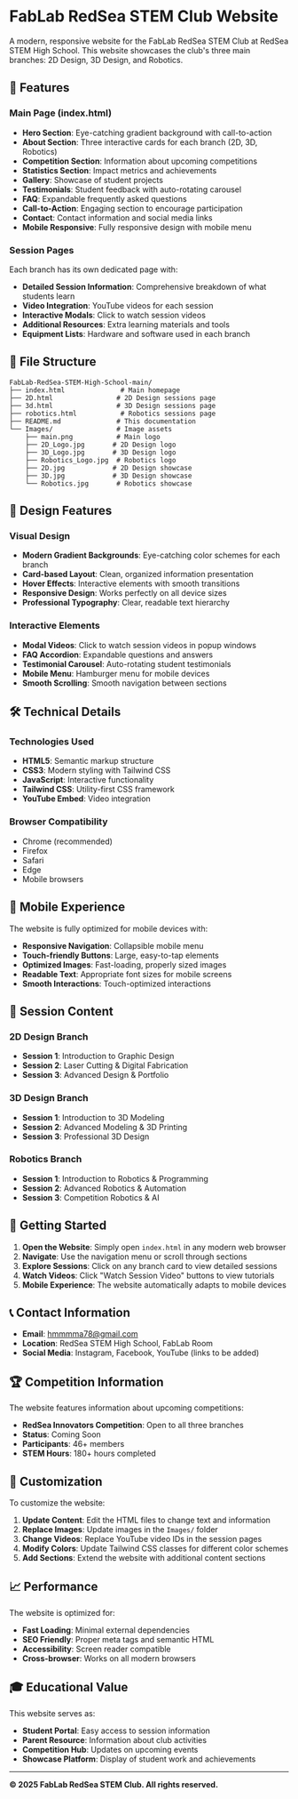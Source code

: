 # FabLab RedSea STEM Club Website

A modern, responsive website for the FabLab RedSea STEM Club at RedSea STEM High School. This website showcases the club's three main branches: 2D Design, 3D Design, and Robotics.

## 🚀 Features

### Main Page (index.html)
- **Hero Section**: Eye-catching gradient background with call-to-action
- **About Section**: Three interactive cards for each branch (2D, 3D, Robotics)
- **Competition Section**: Information about upcoming competitions
- **Statistics Section**: Impact metrics and achievements
- **Gallery**: Showcase of student projects
- **Testimonials**: Student feedback with auto-rotating carousel
- **FAQ**: Expandable frequently asked questions
- **Call-to-Action**: Engaging section to encourage participation
- **Contact**: Contact information and social media links
- **Mobile Responsive**: Fully responsive design with mobile menu

### Session Pages
Each branch has its own dedicated page with:
- **Detailed Session Information**: Comprehensive breakdown of what students learn
- **Video Integration**: YouTube videos for each session
- **Interactive Modals**: Click to watch session videos
- **Additional Resources**: Extra learning materials and tools
- **Equipment Lists**: Hardware and software used in each branch

## 📁 File Structure

```
FabLab-RedSea-STEM-High-School-main/
├── index.html              # Main homepage
├── 2D.html                # 2D Design sessions page
├── 3d.html                # 3D Design sessions page
├── robotics.html           # Robotics sessions page
├── README.md              # This documentation
└── Images/                # Image assets
    ├── main.png           # Main logo
    ├── 2D_Logo.jpg       # 2D Design logo
    ├── 3D_Logo.jpg       # 3D Design logo
    ├── Robotics_Logo.jpg  # Robotics logo
    ├── 2D.jpg            # 2D Design showcase
    ├── 3D.jpg            # 3D Design showcase
    └── Robotics.jpg       # Robotics showcase
```

## 🎨 Design Features

### Visual Design
- **Modern Gradient Backgrounds**: Eye-catching color schemes for each branch
- **Card-based Layout**: Clean, organized information presentation
- **Hover Effects**: Interactive elements with smooth transitions
- **Responsive Design**: Works perfectly on all device sizes
- **Professional Typography**: Clear, readable text hierarchy

### Interactive Elements
- **Modal Videos**: Click to watch session videos in popup windows
- **FAQ Accordion**: Expandable questions and answers
- **Testimonial Carousel**: Auto-rotating student testimonials
- **Mobile Menu**: Hamburger menu for mobile devices
- **Smooth Scrolling**: Smooth navigation between sections

## 🛠️ Technical Details

### Technologies Used
- **HTML5**: Semantic markup structure
- **CSS3**: Modern styling with Tailwind CSS
- **JavaScript**: Interactive functionality
- **Tailwind CSS**: Utility-first CSS framework
- **YouTube Embed**: Video integration

### Browser Compatibility
- Chrome (recommended)
- Firefox
- Safari
- Edge
- Mobile browsers

## 📱 Mobile Experience

The website is fully optimized for mobile devices with:
- **Responsive Navigation**: Collapsible mobile menu
- **Touch-friendly Buttons**: Large, easy-to-tap elements
- **Optimized Images**: Fast-loading, properly sized images
- **Readable Text**: Appropriate font sizes for mobile screens
- **Smooth Interactions**: Touch-optimized interactions

## 🎯 Session Content

### 2D Design Branch
- **Session 1**: Introduction to Graphic Design
- **Session 2**: Laser Cutting & Digital Fabrication
- **Session 3**: Advanced Design & Portfolio

### 3D Design Branch
- **Session 1**: Introduction to 3D Modeling
- **Session 2**: Advanced Modeling & 3D Printing
- **Session 3**: Professional 3D Design

### Robotics Branch
- **Session 1**: Introduction to Robotics & Programming
- **Session 2**: Advanced Robotics & Automation
- **Session 3**: Competition Robotics & AI

## 🚀 Getting Started

1. **Open the Website**: Simply open `index.html` in any modern web browser
2. **Navigate**: Use the navigation menu or scroll through sections
3. **Explore Sessions**: Click on any branch card to view detailed sessions
4. **Watch Videos**: Click "Watch Session Video" buttons to view tutorials
5. **Mobile Experience**: The website automatically adapts to mobile devices

## 📞 Contact Information

- **Email**: hmmmma78@gmail.com
- **Location**: RedSea STEM High School, FabLab Room
- **Social Media**: Instagram, Facebook, YouTube (links to be added)

## 🏆 Competition Information

The website features information about upcoming competitions:
- **RedSea Innovators Competition**: Open to all three branches
- **Status**: Coming Soon
- **Participants**: 46+ members
- **STEM Hours**: 180+ hours completed

## 🔧 Customization

To customize the website:
1. **Update Content**: Edit the HTML files to change text and information
2. **Replace Images**: Update images in the `Images/` folder
3. **Change Videos**: Replace YouTube video IDs in the session pages
4. **Modify Colors**: Update Tailwind CSS classes for different color schemes
5. **Add Sections**: Extend the website with additional content sections

## 📈 Performance

The website is optimized for:
- **Fast Loading**: Minimal external dependencies
- **SEO Friendly**: Proper meta tags and semantic HTML
- **Accessibility**: Screen reader compatible
- **Cross-browser**: Works on all modern browsers

## 🎓 Educational Value

This website serves as:
- **Student Portal**: Easy access to session information
- **Parent Resource**: Information about club activities
- **Competition Hub**: Updates on upcoming events
- **Showcase Platform**: Display of student work and achievements

---

**© 2025 FabLab RedSea STEM Club. All rights reserved.**
